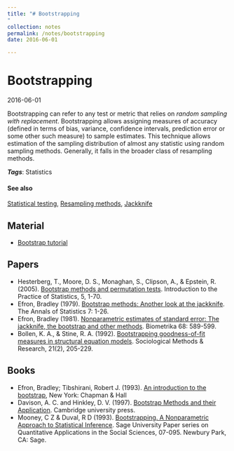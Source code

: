 ```yaml
---
title: "# Bootstrapping
"
collection: notes
permalink: /notes/bootstrapping
date: 2016-06-01

---
```


# Bootstrapping

2016-06-01

Bootstrapping can refer to any test or metric that relies on *random sampling with replacement*. Bootstrapping allows assigning measures of accuracy (defined in terms of bias, variance, confidence intervals, prediction error or some other such measure) to sample estimates. This technique allows estimation of the sampling distribution of almost any statistic using random sampling methods. Generally, it falls in the broader class of resampling methods.

***Tags***: Statistics

#### See also
[Statistical testing](/notes/statistical_testing), [Resampling methods](/notes/resampling_methods), [Jackknife](/notes/jackknife)

## Material
* [Bootstrap tutorial](http://people.revoledu.com/kardi/tutorial/Bootstrap/index.html)

## Papers
* Hesterberg, T., Moore, D. S., Monaghan, S., Clipson, A., & Epstein, R. (2005). [Bootstrap methods and permutation tests](http://statweb.stanford.edu/~tibs/stat315a/Supplements/bootstrap.pdf). Introduction to the Practice of Statistics, 5, 1-70.
* Efron, Bradley (1979). [Bootstrap methods: Another look at the jackknife](http://projecteuclid.org/download/pdf_1/euclid.aos/1176344552). The Annals of Statistics 7: 1-26.
* Efron, Bradley (1981). [Nonparametric estimates of standard error: The jackknife, the bootstrap and other methods](https://hwbdocuments.env.nm.gov/Los%20Alamos%20National%20Labs/TA%2011/3623.pdf). Biometrika 68: 589-599.
* Bollen, K. A., & Stine, R. A. (1992). [Bootstrapping goodness-of-fit measures in structural equation models](http://smr.sagepub.com/content/21/2/205.short). Sociological Methods & Research, 21(2), 205-229.

## Books
* Efron, Bradley; Tibshirani, Robert J. (1993). [An introduction to the bootstrap](https://www.goodreads.com/book/show/415168.An_Introduction_to_the_Bootstrap), New York: Chapman & Hall
* Davison, A. C. and Hinkley, D. V. (1997). [Bootstrap Methods and their Application](https://www.goodreads.com/book/show/708916.Bootstrap_Methods_and_Their_Application). Cambridge university press.
* Mooney, C Z & Duval, R D (1993). [Bootstrapping. A Nonparametric Approach to Statistical Inference](https://www.goodreads.com/book/show/19376995-bootstrapping). Sage University Paper series on Quantitative Applications in the Social Sciences, 07-095. Newbury Park, CA: Sage.


